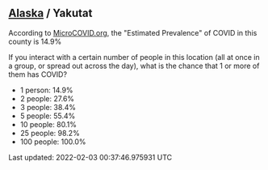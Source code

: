 
## [Alaska](/united-states/alaska) / Yakutat

According to [MicroCOVID.org](http://microcovid.org),
the "Estimated Prevalence" of COVID in this county is 14.9%

If you interact with a certain number of people in this location
(all at once in a group, or spread out across the day), what is the chance that
1 or more of them has COVID?

- 1 person: 14.9%
- 2 people: 27.6%
- 3 people: 38.4%
- 5 people: 55.4%
- 10 people: 80.1%
- 25 people: 98.2%
- 100 people: 100.0%

Last updated: 2022-02-03 00:37:46.975931 UTC
